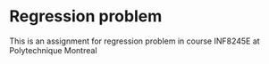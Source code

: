 # Regression problem
 This is an assignment for regression problem in course INF8245E at Polytechnique Montreal
